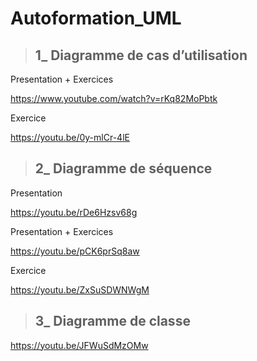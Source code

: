 # Autoformation_UML

> ## 1_ Diagramme de cas d’utilisation

Presentation + Exercices 

https://www.youtube.com/watch?v=rKq82MoPbtk

Exercice 

https://youtu.be/0y-mlCr-4lE

> ## 2_ Diagramme de séquence

Presentation 

https://youtu.be/rDe6Hzsv68g

Presentation + Exercices 

https://youtu.be/pCK6prSq8aw

Exercice

https://youtu.be/ZxSuSDWNWgM

> ## 3_ Diagramme de classe

https://youtu.be/JFWuSdMzOMw


